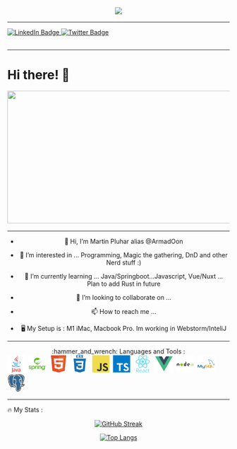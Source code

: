 <div id="header" align="center">
  <img src="https://media.giphy.com/media/M9gbBd9nbDrOTu1Mqx/giphy.gif" width="100"/>
</div>

<hr>

<div id="badges">
  <a href="https://www.linkedin.com/in/martin-pluha%C5%99-51582a217/">
    <img src="https://img.shields.io/badge/LinkedIn-blue?style=for-the-badge&logo=linkedin&logoColor=white" alt="LinkedIn Badge"/>
  </a>

  <a href="https://twitter.com/Martin_Pluhy">
    <img src="https://img.shields.io/badge/Twitter-blue?style=for-the-badge&logo=twitter&logoColor=white" alt="Twitter Badge"/>
  </a>
</div>

<div align="center">
  <img src="https://komarev.com/ghpvc/?username=ArmadOon&style=flat-square&color=blue" alt=""/>
</div>

<hr>

<div>
  <h1>Hi there! 👋</h1>
</div>

<div align="center">
  <img src="https://media.giphy.com/media/dWesBcTLavkZuG35MI/giphy.gif" width="600" height="300"/>
</div>

<hr>

<div align="center">
  
- 👋 Hi, I’m Martin Pluhar alias @ArmadOon
  
- 👀 I’m interested in ... Programming, Magic the gathering, DnD and other Nerd stuff :)
  
- 🌱 I’m currently learning ... Java/Springboot...Javascript, Vue/Nuxt ... Plan to add Rust in future
  
- 💞️ I’m looking to collaborate on ...
  
- 📫 How to reach me ...
  
- 🖥 My Setup is : M1 iMac, Macbook Pro. Im working in Webstorm/InteliJ
<!---
ArmadOon/ArmadOon is a ✨ special ✨ repository because its `README.md` (this file) appears on your GitHub profile.
You can click the Preview link to take a look at your changes.
--->
</div>

<hr>

<div align="center" id="badges">
  :hammer_and_wrench: Languages and Tools :
</div>

<div>
  <img src="https://github.com/devicons/devicon/blob/master/icons/java/java-original-wordmark.svg" title="Java" alt="Java" width="40" height="40"/>&nbsp;
  <img src="https://github.com/devicons/devicon/blob/master/icons/spring/spring-original-wordmark.svg" title="Spring" alt="Spring" width="40" height="40"/>&nbsp;
  <img src="https://github.com/devicons/devicon/blob/master/icons/html5/html5-original.svg" title="HTML5" alt="HTML" width="40" height="40"/>&nbsp;
  <img src="https://github.com/devicons/devicon/blob/master/icons/css3/css3-plain-wordmark.svg"  title="CSS3" alt="CSS" width="40" height="40"/>&nbsp;
  <img src="https://github.com/devicons/devicon/blob/master/icons/javascript/javascript-original.svg" title="JavaScript" alt="JavaScript" width="40" height="40"/>&nbsp;
  <img src="https://github.com/devicons/devicon/blob/master/icons/typescript/typescript-original.svg" title="Typescript" alt="Typescript" width="40" height="40"/>&nbsp;
  <img src="https://github.com/devicons/devicon/blob/master/icons/react/react-original-wordmark.svg" title="React" alt="React" width="40" height="40"/>&nbsp;
  <img src="https://github.com/devicons/devicon/blob/master/icons/vuejs/vuejs-original.svg" title="Vue" alt="Vue" width="40" height="40"/>&nbsp;
  <img src="https://github.com/devicons/devicon/blob/master/icons/nodejs/nodejs-original-wordmark.svg" title="NodeJS" alt="NodeJS" width="40" height="40"/>&nbsp;
  <img src="https://github.com/devicons/devicon/blob/master/icons/mysql/mysql-original-wordmark.svg" title="MySQL"  alt="MySQL" width="40" height="40"/>&nbsp;
  <img src="https://github.com/devicons/devicon/blob/master/icons/postgresql/postgresql-original.svg" title="Postgres"  alt="Postgres" width="40" height="40"/>&nbsp;
  
</div>

<hr>

:fire: My Stats :

<div align="center">
  <a href="https://git.io/streak-stats"><img src="http://github-readme-streak-stats.herokuapp.com?user=ArmadOon&theme=onedark" alt="GitHub Streak" />
    
  [![Top Langs](https://github-readme-stats.vercel.app/api/top-langs/?username=ArmadOon&layout=compact&theme=vision-friendly-dark)](https://github.com/anuraghazra/github-readme-stats)
</div>

